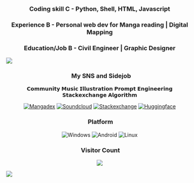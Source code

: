 ### <p align="center">**Coding skill C - Python, Shell, HTML, Javascript**</p>   
### <p align="center">**Experience B - Personal web dev for Manga reading | Digital Mapping**</p>
### <p align="center">**Education/Job B - Civil Engineer | Graphic Designer**</p>

<img src="https://user-images.githubusercontent.com/73097560/115834477-dbab4500-a447-11eb-908a-139a6edaec5c.gif">

### <p align="center"> &nbsp; My SNS and Sidejob
<p align="center">𝗖𝗼𝗺𝗺𝘂𝗻𝗶𝘁𝘆 𝗠𝘂𝘀𝗶𝗰 𝗜𝗹𝗹𝘂𝘀𝘁𝗿𝗮𝘁𝗶𝗼𝗻 𝗣𝗿𝗼𝗺𝗽𝘁 𝗘𝗻𝗴𝗶𝗻𝗲𝗲𝗿𝗶𝗻𝗴 𝗦𝘁𝗮𝗰𝗸𝗲𝘅𝗰𝗵𝗮𝗻𝗴𝗲 𝗔𝗹𝗴𝗼𝗿𝗶𝘁𝗵𝗺</p>
<p align="center">
<a href="https://forums.mangadex.org/members/bonayama.642487/#about">
<img alt="Mangadex" src="https://img.shields.io/badge/-Mangadex-C67B39?style=for-the-badge&logo=myanimelist&logoColor=white"/></a>
<a href="https://soundcloud.com/bokayamamusic">
<img alt="Soundcloud" src="https://img.shields.io/badge/-Soundcloud-FF6600?style=for-the-badge&logo=soundcloud&logoColor=white"/></a>
<a href="https://meta.stackexchange.com/users/1456971/BenayaBertLaurent?tab=profile">
<img alt="Stackexchange" src="https://img.shields.io/badge/-Stackexchange-0066FF?style=for-the-badge&logo=stackexchange&logoColor=white"/></a>
<a href="https://huggingface.co/BenayaBertLaurent">
<img alt="Huggingface" src="https://img.shields.io/badge/-Huggingface-F9F61B?style=for-the-badge&logo=gitlab&logoColor=white"/></a>


### <p align="center">  &nbsp;Platform
<p align="center">
<img alt="Windows" src="https://img.shields.io/badge/Windows-0078D6?style=for-the-badge&logo=windows&logoColor=white"/></a>
<img alt="Android" src="https://img.shields.io/badge/Android-3DDC84?style=for-the-badge&logo=android&logoColor=white"/></a>
<img alt="Linux" src="https://img.shields.io/badge/Linux-A52A2A?style=for-the-badge&logo=Linux&logoColor=white"/></a>


### <p align="center">  &nbsp;Visitor Count 
<p align="center"><a href="https://visitcount.itsvg.in">
  <img src="https://visitcount.itsvg.in/api?id=scoolharis&label=Profile%20Views&color=7&icon=2&pretty=true" />
</a>
</p>
<img src="https://user-images.githubusercontent.com/73097560/115834477-dbab4500-a447-11eb-908a-139a6edaec5c.gif">



